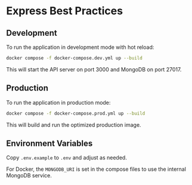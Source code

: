 # Express Best Practices

## Development

To run the application in development mode with hot reload:

```bash
docker compose -f docker-compose.dev.yml up --build
```

This will start the API server on port 3000 and MongoDB on port 27017.

## Production

To run the application in production mode:

```bash
docker compose -f docker-compose.prod.yml up --build
```

This will build and run the optimized production image.

## Environment Variables

Copy `.env.example` to `.env` and adjust as needed.

For Docker, the `MONGODB_URI` is set in the compose files to use the internal MongoDB service.